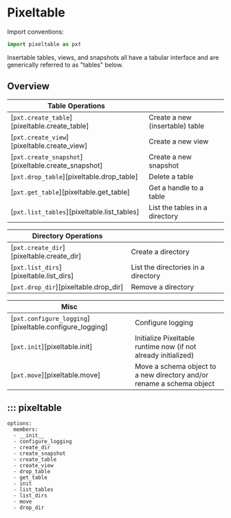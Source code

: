 # Pixeltable

Import conventions:

```python
import pixeltable as pxt
```

Insertable tables, views, and snapshots all have a tabular interface and are generically referred to as "tables"
below.

## Overview

| Table Operations                                    |                                 |
|-----------------------------------------------------|---------------------------------|
| [`pxt.create_table`][pixeltable.create_table]       | Create a new (insertable) table |
| [`pxt.create_view`][pixeltable.create_view]         | Create a new view               |
| [`pxt.create_snapshot`][pixeltable.create_snapshot] | Create a new snapshot           |
| [`pxt.drop_table`][pixeltable.drop_table]           | Delete a table                  |
| [`pxt.get_table`][pixeltable.get_table]             | Get a handle to a table         |
| [`pxt.list_tables`][pixeltable.list_tables]         | List the tables in a directory  |

| Directory Operations                      |                                     |
|-------------------------------------------|-------------------------------------|
| [`pxt.create_dir`][pixeltable.create_dir] | Create a directory                  |
| [`pxt.list_dirs`][pixeltable.list_dirs]   | List the directories in a directory |
| [`pxt.drop_dir`][pixeltable.drop_dir]     | Remove a directory                  |

| Misc                                                    |                                                                       |
|---------------------------------------------------------|-----------------------------------------------------------------------|
| [`pxt.configure_logging`][pixeltable.configure_logging] | Configure logging                                                     |
| [`pxt.init`][pixeltable.init]                           | Initialize Pixeltable runtime now (if not already initialized)        |
| [`pxt.move`][pixeltable.move]                           | Move a schema object to a new directory and/or rename a schema object |

## ::: pixeltable

    options:
      members:
      - __init__
      - configure_logging
      - create_dir
      - create_snapshot
      - create_table
      - create_view
      - drop_table
      - get_table
      - init
      - list_tables
      - list_dirs
      - move
      - drop_dir
